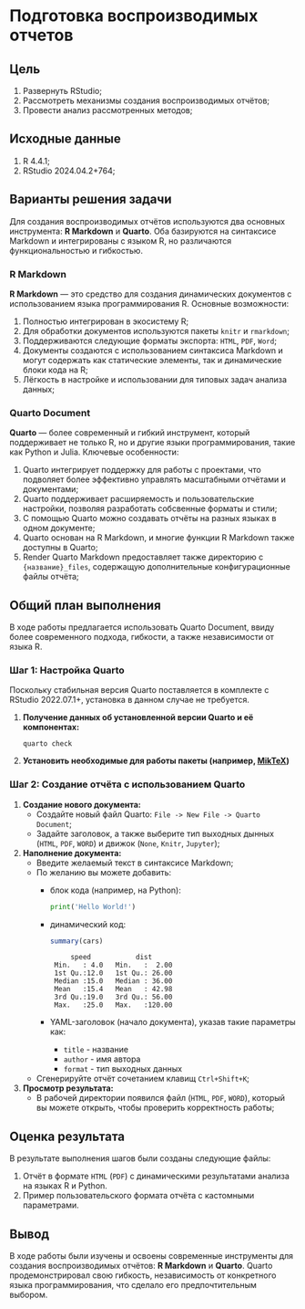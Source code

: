 # Подготовка воспроизводимых отчетов


## Цель

1.  Развернуть RStudio;
2.  Рассмотреть механизмы создания воспроизводимых отчётов;
3.  Провести анализ рассмотренных методов;

## ️Исходные данные

1.  R 4.4.1;
2.  RStudio 2024.04.2+764;

## ️Варианты решения задачи

Для создания воспроизводимых отчётов используются два основных
инструмента: **R Markdown** и **Quarto**. Оба базируются на синтаксисе
Markdown и интегрированы с языком R, но различаются функциональностью и
гибкостью.

### R Markdown

**R Markdown** — это средство для создания динамических документов с
использованием языка программирования R. Основные возможности:

1.  Полностью интегрирован в экосистему R;
2.  Для обработки документов используются пакеты `knitr` и `rmarkdown`;
3.  Поддерживаются следующие форматы экспорта: `HTML`, `PDF`, `Word`;
4.  Документы создаются с использованием синтаксиса Markdown и могут
    содержать как статические элементы, так и динамические блоки кода на
    R;
5.  Лёгкость в настройке и использовании для типовых задач анализа
    данных;

### Quarto Document

**Quarto** — более современный и гибкий инструмент, который поддерживает
не только R, но и другие языки программирования, такие как Python и
Julia. Ключевые особенности:

1.  Quarto интегрирует поддержку для работы с проектами, что подволяет
    более эффективно управлять масштабными отчётами и документами;
2.  Quarto поддерживает расширяемость и пользовательские настройки,
    позволяя разработать собсвенные форматы и стили;
3.  С помощью Quarto можно создавать отчёты на разных языках в одном
    документе;
4.  Quarto основан на R Markdown, и многие функции R Markdown также
    доступны в Quarto;
5.  Render Quarto Markdown предоставляет также директорию с
    `{название}_files`, содержащую дополнительные конфигурационные файлы
    отчёта;

## ️Общий план выполнения

В ходе работы предлагается использовать Quarto Document, ввиду более
современного подхода, гибкости, а также независимости от языка R.

### Шаг 1: Настройка Quarto

Поскольку стабильная версия Quarto поставляется в комплекте с RStudio
2022.07.1+, установка в данном случае не требуется.

1.  **Получение данных об установленной версии Quarto и её
    компонентах:**

    ``` terminal
    quarto check
    ```

2.  **Установить необходимые для работы пакеты (например,
    [MikTeX](https://www.reed.edu/data-at-reed/software/R/r_studio_pc.html))**

### Шаг 2: Создание отчёта с использованием Quarto

1.  **Создание нового документа:**
    -   Создайте новый файл Quarto:
        `File -> New File -> Quarto Document`;
    -   Задайте заголовок, а также выберите тип выходных дынных (`HTML`,
        `PDF`, `WORD`) и движок (`None`, `Knitr`, `Jupyter`);
2.  **Наполнение документа:**
    -   Введите желаемый текст в синтаксисе Markdown;
    -   По желанию вы можете добавить:
        -   блок кода (например, на Python):

            ``` python
            print('Hello World!')
            ```

        -   динамический код:

            ``` r
            summary(cars)
            ```

                     speed           dist       
                 Min.   : 4.0   Min.   :  2.00  
                 1st Qu.:12.0   1st Qu.: 26.00  
                 Median :15.0   Median : 36.00  
                 Mean   :15.4   Mean   : 42.98  
                 3rd Qu.:19.0   3rd Qu.: 56.00  
                 Max.   :25.0   Max.   :120.00  

        -   YAML-заголовок (начало документа), указав такие параметры
            как:

            -   `title` - название
            -   `author` - имя автора
            -   `format` - тип выходных данных
    -   Сгенерируйте отчёт сочетанием клавищ `Ctrl+Shift+K`;
3.  **Просмотр результата:**
    -   В рабочей директории появился файл (`HTML`, `PDF`, `WORD`),
        который вы можете открыть, чтобы проверить корректность работы;

## ️Оценка результата

В результате выполнения шагов были созданы следующие файлы:

1.  Отчёт в формате `HTML` (`PDF`) с динамическими результатами анализа
    на языках R и Python.
2.  Пример пользовательского формата отчёта с кастомными параметрами.

## ️Вывод

В ходе работы были изучены и освоены современные инструменты для
создания воспроизводимых отчётов: **R Markdown** и **Quarto**. Quarto
продемонстрировал свою гибкость, независимость от конкретного языка
программирования, что сделало его предпочтительным выбором.
